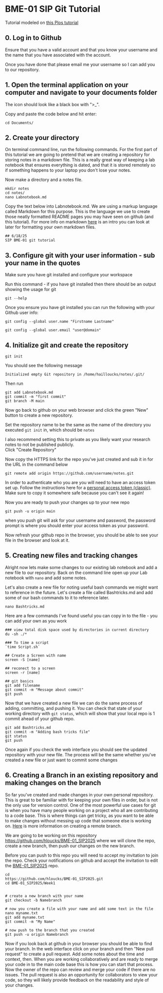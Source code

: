 # BME-01 SIP Git Tutorial 
Tutorial modeled on [this Plos tutorial](https://journals.plos.org/ploscompbiol/article?id=10.1371/journal.pcbi.1004668)


## 0. Log in to Github 
Ensure that you have a valid account and that you know your username and the name that you have associated with the account.

Once you have done that please email me your username so I can add you to our repository. 

## 1. Open the terminal application on your computer and navigate to your documents folder 


The icon should look like a black box with ">_". 

Copy and paste the code below and hit enter:
```
cd Documents/

```



## 2. Create your directory 
On terminal command line, run the following commands. For the first part of this tutorial we are going to pretend that we are creating a repository for storing notes in a markdown file. This is a really great way of keeping a lab notebook that ensures everything is dated, and that it is stored remotely so if something happens to your laptop you don't lose your notes. 

Now make a directory and a notes file.
```
mkdir notes
cd notes/
nano Labnotebook.md
```
Copy the text below into Labnotebook.md. We are using a markup language called Markdown for this purpose. This is the language we use to create those neatly formatted README pages you may have seen on github (and this tutorial). For more info on markdown [here](https://www.writethedocs.org/guide/writing/markdown/) is an intro you can look at later for formatting your own markdown files. 

```
## 6/18/25
SIP BME-01 git tutorial 
```


## 3. Configure git with your user information - sub your name in the quotes
Make sure you have git installed and configure your workspace 

Run this command - if you have git installed then there should be an output showing the usage for git
```
git --help 
```
Once you ensure you have git installed you can run the following with your Github user info:
```
git config --global user.name "Firstname Lastname"

git config --global user.email "user@domain"
```

## 4. Initialize git and create the repository 

```
git init 
```

You should see the following message
```
Initialized empty Git repository in /home/hailloucks/notes/.git/
```
Then run 
```
git add Labnotebook.md
git commit -m "first commit"
git branch -M main
```

Now go back to github on your web browser and click the green "New" button to create a new repository.

Set the repository name to be the same as the name of the directory you executed `git init` in, which should be `notes `

I also recommend setting this to private as you likely want your research notes to not be published publicly.  
Click "Create Repository" 




Now copy the HTTPS link for the repo you've just created and sub it in for the URL in the command below 

```
git remote add origin https://github.com/username/notes.git
```
In order to authenticate who you are you will need to have an access token set up. Follow the instructions here for a [personal access token (classic)](https://docs.github.com/en/authentication/keeping-your-account-and-data-secure/managing-your-personal-access-tokens#creating-a-personal-access-token-classic). Make sure to copy it somewhere safe because you can't see it again!

Now you are ready to push your changes up to your new repo 
```
git push -u origin main
```

when you push git will ask for your username and password, the password prompt is where you should enter your access token as your password. 

Now refresh your github repo in the browser, you should be able to see your file in the browser and look at it. 


## 5. Creating new files and tracking changes 
Alright now lets make some changes to our existing lab notebook and add a new file to our repository. Back on the  command line open up your Lab notebook with `nano` and add some notes.  

Let's also create a new file for noting useful bash commands we might want to reference in the future. Let's create a file called Bashtricks.md and add some of our bash commands to it to reference later.  

```
nano Bashtricks.md 
```

Here are a few commands I've found useful you can copy in to the file - you can add your own as you work 

```
### view total disk space used by directories in current directory
du -sh ./*   

### To time a script 
`time Script.sh`

## Create a Screen with name
screen -S [name]

## reconect to a screen 
screen -r [name]

## git basics 
git add filename
git commit -m "Message about commit"
git push 
```

Now that we have created a new file we can do the same process of adding, committing, and pushing it. You can check that state of your working directory with `git status`, which will show that your local repo is 1 commit ahead of your github repo.

```
git add Bashtricks.md
git commit -m "Adding bash tricks file"
git status
git push
```

Once again if you check the web interface you should see the updated repository with your new file. The process will be the same whether you've created a new file or just want to commit some changes 


## 6. Creating a Branch in an existing repository and making changes on the branch 

So far you've created and made changes in your own personal repository. This is great to be familiar with for keeping your own files in order, but is not the only use for version control. One of the most powerful use cases for git is when you have many people working on a project who all are contributing to a code base. This is where things can get tricky, as you want to be able to make changes without messing up code that someone else is working on. [Here](https://www.w3docs.com/snippets/git/how-to-create-a-remote-branch-in-git.html) is more information on creating a remote branch. 

We are going to be working on this repository https://github.com/hloucks/BME-01_SIP2025 where we will clone the repo, create a new branch, then push our changes on the new branch. 

Before you can push to this repo you will need to accept my invitation to join the repo. Check your notifications on github and accept the invitation to edit the [BME-01_SIP2025](https://github.com/hloucks/BME-01_SIP2025) repo.

```
cd
https://github.com/hloucks/BME-01_SIP2025.git
cd BME-01_SIP2025/Week1 


# create a new branch with your name 
git checkout -b Namebranch

# now you create a file with your name and add some text in the file 
nano myname.txt 
git add myname.txt
git commit -m "My Name"

# now push to the branch that you created 
git push -u origin Namebranch
```


Now if you look back at github in your browser you should be able to find your branch. In the web interface click on your branch and then "New pull request" to create a pull request. Add some notes about the time and context, then. When you are working collaboratively and are ready to merge your code in to the main code base this is how you can start that process. Now the owner of the repo can review and merge your code if there are no issues. The pull request is also an opportunity for collaborators to view your code, so they will likely provide feedback on the readability and style of your changes. 

